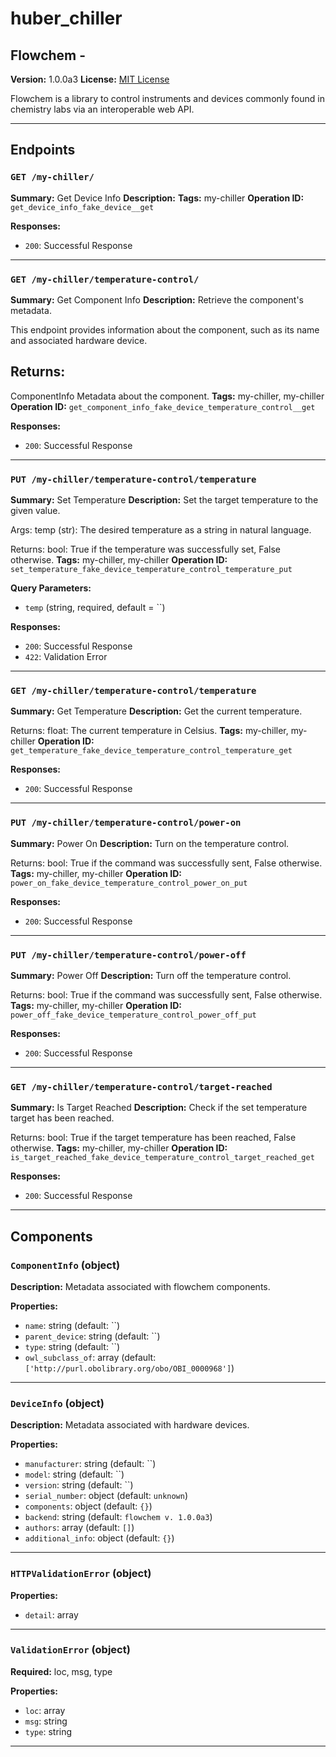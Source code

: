# huber_chiller

## Flowchem - 

**Version:** 1.0.0a3
**License:** [MIT License](https://opensource.org/licenses/MIT)

Flowchem is a library to control instruments and devices commonly found in chemistry labs via an interoperable web API.

---

## Endpoints

### `GET /my-chiller/`

**Summary:** Get Device Info
**Description:** 
**Tags:** my-chiller
**Operation ID:** `get_device_info_fake_device__get`

**Responses:**
- `200`: Successful Response

---

### `GET /my-chiller/temperature-control/`

**Summary:** Get Component Info
**Description:** Retrieve the component's metadata.

This endpoint provides information about the component, such as its name and associated hardware device.

Returns:
--------
ComponentInfo
    Metadata about the component.
**Tags:** my-chiller, my-chiller
**Operation ID:** `get_component_info_fake_device_temperature_control__get`

**Responses:**
- `200`: Successful Response

---

### `PUT /my-chiller/temperature-control/temperature`

**Summary:** Set Temperature
**Description:** Set the target temperature to the given value.

Args:
    temp (str): The desired temperature as a string in natural language.

Returns:
    bool: True if the temperature was successfully set, False otherwise.
**Tags:** my-chiller, my-chiller
**Operation ID:** `set_temperature_fake_device_temperature_control_temperature_put`

**Query Parameters:**
- `temp` (string, required, default = ``)

**Responses:**
- `200`: Successful Response
- `422`: Validation Error

---

### `GET /my-chiller/temperature-control/temperature`

**Summary:** Get Temperature
**Description:** Get the current temperature.

Returns:
    float: The current temperature in Celsius.
**Tags:** my-chiller, my-chiller
**Operation ID:** `get_temperature_fake_device_temperature_control_temperature_get`

**Responses:**
- `200`: Successful Response

---

### `PUT /my-chiller/temperature-control/power-on`

**Summary:** Power On
**Description:** Turn on the temperature control.

Returns:
    bool: True if the command was successfully sent, False otherwise.
**Tags:** my-chiller, my-chiller
**Operation ID:** `power_on_fake_device_temperature_control_power_on_put`

**Responses:**
- `200`: Successful Response

---

### `PUT /my-chiller/temperature-control/power-off`

**Summary:** Power Off
**Description:** Turn off the temperature control.

Returns:
    bool: True if the command was successfully sent, False otherwise.
**Tags:** my-chiller, my-chiller
**Operation ID:** `power_off_fake_device_temperature_control_power_off_put`

**Responses:**
- `200`: Successful Response

---

### `GET /my-chiller/temperature-control/target-reached`

**Summary:** Is Target Reached
**Description:** Check if the set temperature target has been reached.

Returns:
    bool: True if the target temperature has been reached, False otherwise.
**Tags:** my-chiller, my-chiller
**Operation ID:** `is_target_reached_fake_device_temperature_control_target_reached_get`

**Responses:**
- `200`: Successful Response

---

## Components

### `ComponentInfo` (object)

**Description:** Metadata associated with flowchem components.

**Properties:**
- `name`: string (default: ``)
- `parent_device`: string (default: ``)
- `type`: string (default: ``)
- `owl_subclass_of`: array (default: `['http://purl.obolibrary.org/obo/OBI_0000968']`)

---

### `DeviceInfo` (object)

**Description:** Metadata associated with hardware devices.

**Properties:**
- `manufacturer`: string (default: ``)
- `model`: string (default: ``)
- `version`: string (default: ``)
- `serial_number`: object (default: `unknown`)
- `components`: object (default: `{}`)
- `backend`: string (default: `flowchem v. 1.0.0a3`)
- `authors`: array (default: `[]`)
- `additional_info`: object (default: `{}`)

---

### `HTTPValidationError` (object)


**Properties:**
- `detail`: array

---

### `ValidationError` (object)

**Required:** loc, msg, type

**Properties:**
- `loc`: array
- `msg`: string
- `type`: string

---
